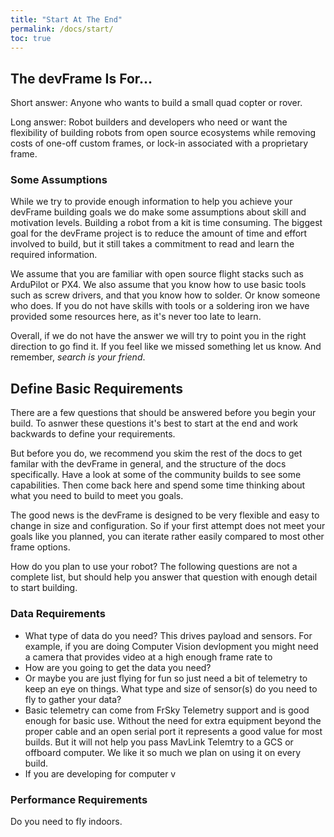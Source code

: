```yaml
---
title: "Start At The End"
permalink: /docs/start/
toc: true
---
```


## The devFrame Is For...

Short answer:  Anyone who wants to build a small quad copter or rover.

Long answer:  Robot builders and developers who need or want the flexibility of building robots from open source ecosystems while removing costs of one-off custom frames, or lock-in associated with a proprietary frame.

### Some Assumptions
While we try to provide enough information to help you achieve your devFrame building goals we do make some assumptions about skill and motivation levels.  Building a robot from a kit is time consuming.  The biggest goal for the devFrame project is to reduce the amount of time and effort involved to build, but it still takes a commitment to read and learn the required information.  

We assume that you are familiar with open source flight stacks such as ArduPilot or PX4.  We also assume that you know how to use basic tools such as screw drivers, and that you know how to solder.  Or know someone who does.  If you do not have skills with tools or a soldering iron we have provided some resources here, as it's never too late to learn.

Overall, if we do not have the answer we will try to point you in the right direction to go find it.  If you feel like we missed something let us know.  And remember, *search is your friend*.


## Define Basic Requirements

There are a few questions that should be answered before you begin your build.  To asnwer these questions it's best to start at the end and work backwards to define your requirements.

But before you do, we recommend you skim the rest of the docs to get familar with the devFrame in general, and the structure of the docs specifically.  Have a look at some of the community builds to see some capabilities.  Then come back here and spend some time thinking about what you need to build to meet you goals.

The good news is the devFrame is designed to be very flexible and easy to change in size and configuration.  So if your first attempt does not meet your goals like you planned, you can iterate rather easily compared to most other frame options.

How do you plan to use your robot?  The following questions are not a complete list, but should help you answer that question with enough detail to start building.

### Data Requirements

- What type of data do you need?  This drives payload and sensors.  For example, if you are doing Computer Vision devlopment you might need a camera that provides video at a high enough frame rate to 
- How are you going to get the data you need?
- Or maybe you are just flying for fun so just need a bit of telemetry to keep an eye on things.  What type and size of sensor(s) do you need to fly to gather your data?
-  Basic telemetry can come from FrSky Telemetry support and is good enough for basic use.  Without the need for extra equipment beyond the proper cable and an open serial port it represents a good value for most builds.   But it will not help you pass MavLink Telemtry to a GCS or offboard computer.  We like it so much we plan on using it on every build.
-  If you are developing for computer v   

### Performance Requirements

Do you need to fly indoors.





